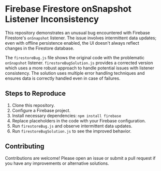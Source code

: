# Firebase Firestore onSnapshot Listener Inconsistency

This repository demonstrates an unusual bug encountered with Firebase Firestore's `onSnapshot` listener.  The issue involves intermittent data updates; even with offline persistence enabled, the UI doesn't always reflect changes in the Firestore database.

The `firestoreBug.js` file shows the original code with the problematic `onSnapshot` listener.  `firestoreBugSolution.js` provides a corrected version which uses a more robust approach to handle potential issues with listener consistency. The solution uses multiple error handling techniques and ensures data is correctly handled even in case of failures.

## Steps to Reproduce

1. Clone this repository.
2. Configure a Firebase project.
3. Install necessary dependencies: `npm install firebase`
4. Replace placeholders in the code with your Firebase configuration.
5. Run `firestoreBug.js` and observe intermittent data updates.
6. Run `firestoreBugSolution.js` to see the improved behavior.

## Contributing

Contributions are welcome! Please open an issue or submit a pull request if you have any improvements or alternative solutions.